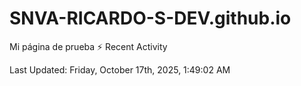 # SNVA-RICARDO-S-DEV.github.io
Mi página de prueba
⚡ Recent Activity

<!--RECENT_ACTIVITY:start-->
<!--RECENT_ACTIVITY:end-->

<!--RECENT_ACTIVITY:last_update-->
Last Updated: Friday, October 17th, 2025, 1:49:02 AM
<!--RECENT_ACTIVITY:last_update_end-->
